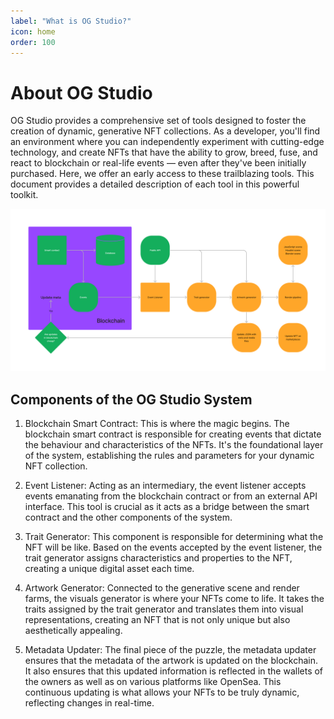 ```yaml
---
label: "What is OG Studio?"
icon: home
order: 100
---
```


# About OG Studio

OG Studio provides a comprehensive set of tools designed to foster the creation of dynamic, generative NFT collections. As a developer, you'll find an environment where you can independently experiment with cutting-edge technology, and create NFTs that have the ability to grow, breed, fuse, and react to blockchain or real-life events — even after they've been initially purchased. Here, we offer an early access to these trailblazing tools. This document provides a detailed description of each tool in this powerful toolkit.

![System components](/static/i/system-components.png)

## Components of the OG Studio System

1. Blockchain Smart Contract: This is where the magic begins. The blockchain smart contract is responsible for creating events that dictate the behaviour and characteristics of the NFTs. It's the foundational layer of the system, establishing the rules and parameters for your dynamic NFT collection.

2. Event Listener: Acting as an intermediary, the event listener accepts events emanating from the blockchain contract or from an external API interface. This tool is crucial as it acts as a bridge between the smart contract and the other components of the system.

3. Trait Generator: This component is responsible for determining what the NFT will be like. Based on the events accepted by the event listener, the trait generator assigns characteristics and properties to the NFT, creating a unique digital asset each time.

4. Artwork Generator: Connected to the generative scene and render farms, the visuals generator is where your NFTs come to life. It takes the traits assigned by the trait generator and translates them into visual representations, creating an NFT that is not only unique but also aesthetically appealing.

5. Metadata Updater: The final piece of the puzzle, the metadata updater ensures that the metadata of the artwork is updated on the blockchain. It also ensures that this updated information is reflected in the wallets of the owners as well as on various platforms like OpenSea. This continuous updating is what allows your NFTs to be truly dynamic, reflecting changes in real-time.